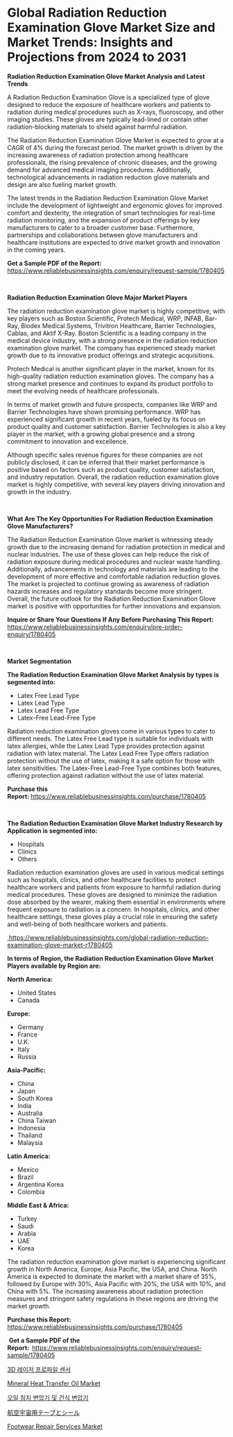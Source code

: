 <p><h1>Global Radiation Reduction Examination Glove Market Size and Market Trends: Insights and Projections from 2024 to 2031</h1></p><p><strong>Radiation Reduction Examination Glove Market Analysis and Latest Trends</strong></p>
<p><p>A Radiation Reduction Examination Glove is a specialized type of glove designed to reduce the exposure of healthcare workers and patients to radiation during medical procedures such as X-rays, fluoroscopy, and other imaging studies. These gloves are typically lead-lined or contain other radiation-blocking materials to shield against harmful radiation.</p><p>The Radiation Reduction Examination Glove Market is expected to grow at a CAGR of 4% during the forecast period. The market growth is driven by the increasing awareness of radiation protection among healthcare professionals, the rising prevalence of chronic diseases, and the growing demand for advanced medical imaging procedures. Additionally, technological advancements in radiation reduction glove materials and design are also fueling market growth.</p><p>The latest trends in the Radiation Reduction Examination Glove Market include the development of lightweight and ergonomic gloves for improved comfort and dexterity, the integration of smart technologies for real-time radiation monitoring, and the expansion of product offerings by key manufacturers to cater to a broader customer base. Furthermore, partnerships and collaborations between glove manufacturers and healthcare institutions are expected to drive market growth and innovation in the coming years.</p></p>
<p><strong>Get a Sample PDF of the Report:&nbsp;</strong> <a href="https://www.reliablebusinessinsights.com/enquiry/request-sample/1780405">https://www.reliablebusinessinsights.com/enquiry/request-sample/1780405</a></p>
<p>&nbsp;</p>
<p><strong>Radiation Reduction Examination Glove Major Market Players</strong></p>
<p><p>The radiation reduction examination glove market is highly competitive, with key players such as Boston Scientific, Protech Medical, WRP, INFAB, Bar-Ray, Biodex Medical Systems, Trivitron Healthcare, Barrier Technologies, Cablas, and Aktif X-Ray. Boston Scientific is a leading company in the medical device industry, with a strong presence in the radiation reduction examination glove market. The company has experienced steady market growth due to its innovative product offerings and strategic acquisitions.</p><p>Protech Medical is another significant player in the market, known for its high-quality radiation reduction examination gloves. The company has a strong market presence and continues to expand its product portfolio to meet the evolving needs of healthcare professionals.</p><p>In terms of market growth and future prospects, companies like WRP and Barrier Technologies have shown promising performance. WRP has experienced significant growth in recent years, fueled by its focus on product quality and customer satisfaction. Barrier Technologies is also a key player in the market, with a growing global presence and a strong commitment to innovation and excellence.</p><p>Although specific sales revenue figures for these companies are not publicly disclosed, it can be inferred that their market performance is positive based on factors such as product quality, customer satisfaction, and industry reputation. Overall, the radiation reduction examination glove market is highly competitive, with several key players driving innovation and growth in the industry.</p></p>
<p>&nbsp;</p>
<p><strong>What Are The Key Opportunities For Radiation Reduction Examination Glove Manufacturers?</strong></p>
<p><p>The Radiation Reduction Examination Glove market is witnessing steady growth due to the increasing demand for radiation protection in medical and nuclear industries. The use of these gloves can help reduce the risk of radiation exposure during medical procedures and nuclear waste handling. Additionally, advancements in technology and materials are leading to the development of more effective and comfortable radiation reduction gloves. The market is projected to continue growing as awareness of radiation hazards increases and regulatory standards become more stringent. Overall, the future outlook for the Radiation Reduction Examination Glove market is positive with opportunities for further innovations and expansion.</p></p>
<p><strong>Inquire or Share Your Questions If Any Before Purchasing This Report:</strong> <a href="https://www.reliablebusinessinsights.com/enquiry/pre-order-enquiry/1780405">https://www.reliablebusinessinsights.com/enquiry/pre-order-enquiry/1780405</a></p>
<p>&nbsp;</p>
<p><strong>Market Segmentation</strong></p>
<p><strong>The Radiation Reduction Examination Glove Market Analysis by types is segmented into:</strong></p>
<p><ul><li>Latex Free Lead Type</li><li>Latex Lead Type</li><li>Latex Lead Free Type</li><li>Latex-Free Lead-Free Type</li></ul></p>
<p><p>Radiation reduction examination gloves come in various types to cater to different needs. The Latex Free Lead type is suitable for individuals with latex allergies, while the Latex Lead Type provides protection against radiation with latex material. The Latex Lead Free Type offers radiation protection without the use of latex, making it a safe option for those with latex sensitivities. The Latex-Free Lead-Free Type combines both features, offering protection against radiation without the use of latex material.</p></p>
<p><strong>Purchase this Report:&nbsp;</strong><a href="https://www.reliablebusinessinsights.com/purchase/1780405">https://www.reliablebusinessinsights.com/purchase/1780405</a></p>
<p>&nbsp;</p>
<p><strong>The Radiation Reduction Examination Glove Market Industry Research by Application is segmented into:</strong></p>
<p><ul><li>Hospitals</li><li>Clinics</li><li>Others</li></ul></p>
<p><p>Radiation reduction examination gloves are used in various medical settings such as hospitals, clinics, and other healthcare facilities to protect healthcare workers and patients from exposure to harmful radiation during medical procedures. These gloves are designed to minimize the radiation dose absorbed by the wearer, making them essential in environments where frequent exposure to radiation is a concern. In hospitals, clinics, and other healthcare settings, these gloves play a crucial role in ensuring the safety and well-being of both healthcare workers and patients.</p></p>
<p><a href="https://www.reliablebusinessinsights.com/global-radiation-reduction-examination-glove-market-r1780405">&nbsp;https://www.reliablebusinessinsights.com/global-radiation-reduction-examination-glove-market-r1780405</a></p>
<p><strong>In terms of Region, the Radiation Reduction Examination Glove Market Players available by Region are:</strong></p>
<p>
    <p> <strong> North America: </strong>
        <ul>
            <li>United States</li>
            <li>Canada</li>
        </ul>
        </p> 
    <p> <strong> Europe: </strong>
        <ul>
            <li>Germany</li>
            <li>France</li>
            <li>U.K.</li>
            <li>Italy</li>
            <li>Russia</li>
        </ul>
        </p> 
    <p> <strong> Asia-Pacific: </strong>
        <ul>
            <li>China</li>
            <li>Japan</li>
            <li>South Korea</li>
            <li>India</li>
            <li>Australia</li>
            <li>China Taiwan</li>
            <li>Indonesia</li>
            <li>Thailand</li>
            <li>Malaysia</li>
        </ul>
        </p> 
    <p> <strong> Latin America: </strong>
        <ul>
            <li>Mexico</li>
            <li>Brazil</li>
            <li>Argentina Korea</li>
            <li>Colombia</li>
        </ul>
        </p> 
    <p> <strong> Middle East & Africa: </strong>
        <ul>
            <li>Turkey</li>
            <li>Saudi</li>
            <li>Arabia</li>
            <li>UAE</li>
            <li>Korea</li>
        </ul>
    </p>
    </p>
<p><p>The radiation reduction examination glove market is experiencing significant growth in North America, Europe, Asia Pacific, the USA, and China. North America is expected to dominate the market with a market share of 35%, followed by Europe with 30%, Asia Pacific with 20%, the USA with 10%, and China with 5%. The increasing awareness about radiation protection measures and stringent safety regulations in these regions are driving the market growth.</p></p>
<p><strong>Purchase this Report: </strong><a href="https://www.reliablebusinessinsights.com/purchase/1780405">https://www.reliablebusinessinsights.com/purchase/1780405</a></p>
<p>&nbsp;<strong>Get a Sample PDF of the Report:&nbsp;&nbsp;</strong><a href="https://www.reliablebusinessinsights.com/enquiry/request-sample/1780405">https://www.reliablebusinessinsights.com/enquiry/request-sample/1780405</a></p>
<p><strong></strong></p>
<p><p><a href="https://github.com/PercyHagernes9778/Market-Research-Report-List-2/blob/main/445391299462.md">3D 레이저 프로파일 센서</a></p><p><a href="https://github.com/dx0328/Market-Research-Report-List-3/blob/main/mineral-heat-transfer-oil-market.md">Mineral Heat Transfer Oil Market</a></p><p><a href="https://github.com/rsg307664904/Market-Research-Report-List-2/blob/main/657240699460.md">오일 침지 변압기 및 건식 변압기</a></p><p><a href="https://github.com/mm14022023/Market-Research-Report-List-1/blob/main/8836248105725.md">航空宇宙用テープとシール</a></p><p><a href="https://github.com/Glendatilghmankmgz0rbhwpy/Market-Research-Report-List-2/blob/main/footwear-repair-services-market.md">Footwear Repair Services Market</a></p></p>